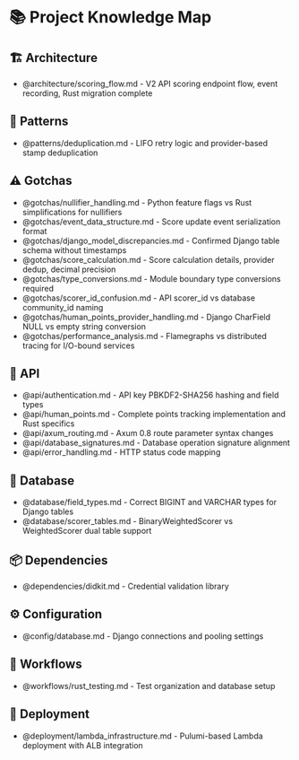 # 📚 Project Knowledge Map

## 🏗️ Architecture

- @architecture/scoring_flow.md - V2 API scoring endpoint flow, event recording, Rust migration complete

## 🎨 Patterns

- @patterns/deduplication.md - LIFO retry logic and provider-based stamp deduplication

## ⚠️ Gotchas

- @gotchas/nullifier_handling.md - Python feature flags vs Rust simplifications for nullifiers  
- @gotchas/event_data_structure.md - Score update event serialization format
- @gotchas/django_model_discrepancies.md - Confirmed Django table schema without timestamps
- @gotchas/score_calculation.md - Score calculation details, provider dedup, decimal precision
- @gotchas/type_conversions.md - Module boundary type conversions required
- @gotchas/scorer_id_confusion.md - API scorer_id vs database community_id naming
- @gotchas/human_points_provider_handling.md - Django CharField NULL vs empty string conversion
- @gotchas/performance_analysis.md - Flamegraphs vs distributed tracing for I/O-bound services

## 🔌 API

- @api/authentication.md - API key PBKDF2-SHA256 hashing and field types
- @api/human_points.md - Complete points tracking implementation and Rust specifics
- @api/axum_routing.md - Axum 0.8 route parameter syntax changes
- @api/database_signatures.md - Database operation signature alignment
- @api/error_handling.md - HTTP status code mapping

## 💾 Database

- @database/field_types.md - Correct BIGINT and VARCHAR types for Django tables
- @database/scorer_tables.md - BinaryWeightedScorer vs WeightedScorer dual table support

## 📦 Dependencies

- @dependencies/didkit.md - Credential validation library

## ⚙️ Configuration

- @config/database.md - Django connections and pooling settings

## 🔄 Workflows

- @workflows/rust_testing.md - Test organization and database setup

## 🚀 Deployment

- @deployment/lambda_infrastructure.md - Pulumi-based Lambda deployment with ALB integration